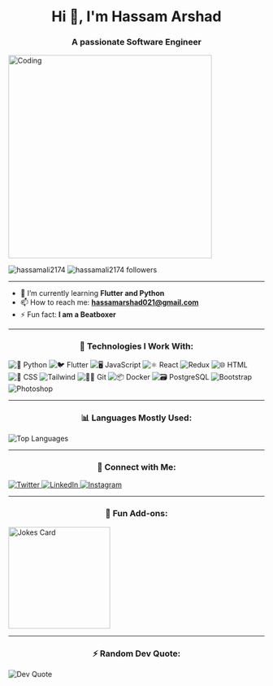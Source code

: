 <h1 align="center">Hi 👋, I'm Hassam Arshad</h1>
<h3 align="center">A passionate Software Engineer</h3>

<img align="center" alt="Coding" width="400" src="https://user-images.githubusercontent.com/104668970/230790336-1c617377-2a21-4f66-bb85-168b19fd22a0.png">

<p align="left">
  <img src="https://komarev.com/ghpvc/?username=hassamali2174&label=Profile%20views&color=0e75b6&style=flat" alt="hassamali2174" />
  <img src="https://img.shields.io/github/followers/hassamali2174?label=Followers&style=social" alt="hassamali2174 followers" />
</p>

---

- 🌱 I’m currently learning **Flutter and Python**
- 📫 How to reach me: **hassamarshad021@gmail.com**
- ⚡ Fun fact: **I am a Beatboxer**

---

<h3 align="center">🚀 Technologies I Work With:</h3>
<p align="left">
  <img src="https://skillicons.dev/icons?i=python" alt="🐍 Python" onerror="this.onerror=null; this.src='https://via.placeholder.com/40/FFD700/000000?text=🐍';">
  <img src="https://skillicons.dev/icons?i=flutter" alt="🐦 Flutter" onerror="this.onerror=null; this.src='https://via.placeholder.com/40/FFD700/000000?text=🐦';">
  <img src="https://skillicons.dev/icons?i=js" alt="🖥️ JavaScript" onerror="this.onerror=null; this.src='https://via.placeholder.com/40/FFD700/000000?text=🖥️';">
  <img src="https://skillicons.dev/icons?i=react" alt="⚛️ React" onerror="this.onerror=null; this.src='https://via.placeholder.com/40/FFD700/000000?text=⚛️';">
  <img src="https://skillicons.dev/icons?i=redux" alt="Redux" onerror="this.onerror=null; this.src='https://via.placeholder.com/40/FFD700/000000?text=Redux';">
  <img src="https://skillicons.dev/icons?i=html" alt="🌐 HTML" onerror="this.onerror=null; this.src='https://via.placeholder.com/40/FFD700/000000?text=🌐';">
  <img src="https://skillicons.dev/icons?i=css" alt="🎨 CSS" onerror="this.onerror=null; this.src='https://via.placeholder.com/40/FFD700/000000?text=🎨';">
  <img src="https://skillicons.dev/icons?i=tailwind" alt="Tailwind" onerror="this.onerror=null; this.src='https://via.placeholder.com/40/FFD700/000000?text=Tailwind';">
  <img src="https://skillicons.dev/icons?i=git" alt="🧑‍💻 Git" onerror="this.onerror=null; this.src='https://via.placeholder.com/40/FFD700/000000?text=🧑‍💻';">
  <img src="https://skillicons.dev/icons?i=docker" alt="📦 Docker" onerror="this.onerror=null; this.src='https://via.placeholder.com/40/FFD700/000000?text=📦';">
  <img src="https://skillicons.dev/icons?i=postgresql" alt="🗃️ PostgreSQL" onerror="this.onerror=null; this.src='https://via.placeholder.com/40/FFD700/000000?text=🗃️';">
  <img src="https://skillicons.dev/icons?i=bootstrap" alt="Bootstrap" onerror="this.onerror=null; this.src='https://via.placeholder.com/40/FFD700/000000?text=Bootstrap';">
  <img src="https://skillicons.dev/icons?i=photoshop" alt="Photoshop" onerror="this.onerror=null; this.src='https://via.placeholder.com/40/FFD700/000000?text=Photoshop';">
<!--   <img src="https://skillicons.dev/icons?i=jira" alt="🎯 Jira" onerror="this.onerror=null; this.src='https://via.placeholder.com/40/FFD700/000000?text=🎯';"> -->
</p>

---

<h3 align="center">📊 Languages Mostly Used:</h3>
<p align="left">
  <img src="https://github-readme-stats.vercel.app/api/top-langs?username=hassamali2174&show_icons=true&locale=en&layout=compact&theme=light" alt="Top Languages" />
</p>

---

<h3 align="center">💼 Connect with Me:</h3>
<p align="left">
  <a href="https://twitter.com/hassamali466259" target="blank">
    <img src="https://img.shields.io/badge/Twitter-1DA1F2?style=for-the-badge&logo=twitter&logoColor=white" alt="Twitter" />
  </a>
  <a href="https://linkedin.com/in/hassam-arshad" target="blank">
    <img src="https://img.shields.io/badge/LinkedIn-0A66C2?style=for-the-badge&logo=linkedin&logoColor=white" alt="LinkedIn" />
  </a>
  <a href="https://instagram.com/ali.hassam.9090" target="blank">
    <img src="https://img.shields.io/badge/Instagram-E4405F?style=for-the-badge&logo=instagram&logoColor=white" alt="Instagram" />
  </a>
</p>

---

<h3 align="center">🎨 Fun Add-ons:</h3>
<p align="left">
  <img  height="200" src="https://readme-jokes.vercel.app/api?theme=light" alt="Jokes Card" />
</p>

---

<h3 align="center">⚡ Random Dev Quote:</h3>
<p align="left">
  <img src="https://quotes-github-readme.vercel.app/api?type=horizontal&theme=radical" alt="Dev Quote" />
</p>

